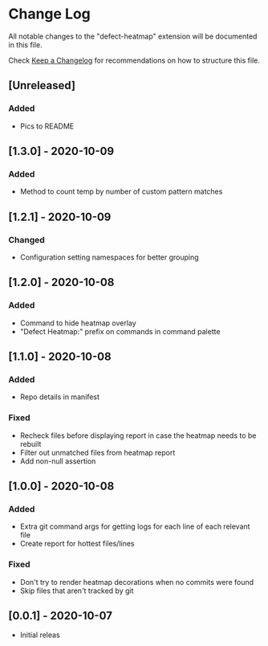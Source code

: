 # Change Log

All notable changes to the "defect-heatmap" extension will be documented in this file.

Check [Keep a Changelog](http://keepachangelog.com/) for recommendations on how to structure this file.

## [Unreleased]

### Added

- Pics to README

## [1.3.0] - 2020-10-09

### Added

- Method to count temp by number of custom pattern matches

## [1.2.1] - 2020-10-09

### Changed

- Configuration setting namespaces for better grouping

## [1.2.0] - 2020-10-08

### Added

- Command to hide heatmap overlay
- "Defect Heatmap:" prefix on commands in command palette

## [1.1.0] - 2020-10-08

### Added

- Repo details in manifest

### Fixed

- Recheck files before displaying report in case the heatmap needs to be rebuilt
- Filter out unmatched files from heatmap report
- Add non-null assertion

## [1.0.0] - 2020-10-08

### Added

- Extra git command args for getting logs for each line of each relevant file
- Create report for hottest files/lines

### Fixed

- Don't try to render heatmap decorations when no commits were found
- Skip files that aren't tracked by git

## [0.0.1] - 2020-10-07

- Initial releas
